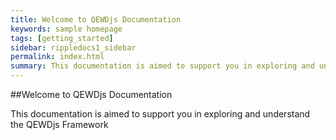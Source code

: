 ```yaml
---
title: Welcome to QEWDjs Documentation
keywords: sample homepage
tags: [getting_started]
sidebar: rippledocs1_sidebar
permalink: index.html
summary: This documentation is aimed to support you in exploring and understand the Ripple Foundations open source platform showcase stack.
---
```


##Welcome to QEWDjs Documentation

This documentation is aimed to support you in exploring and understand the QEWDjs Framework  
